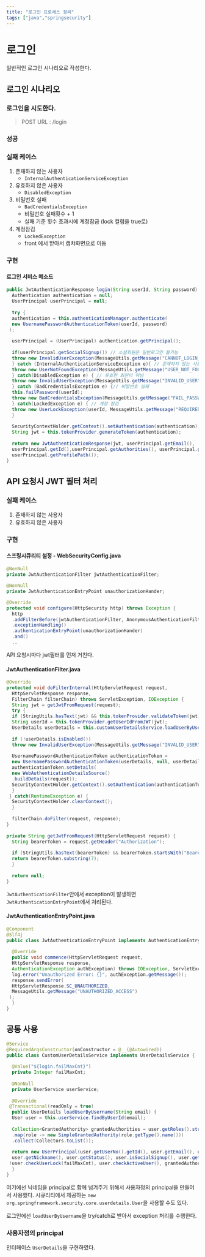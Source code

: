 ```yaml
---
title: "로그인 프로세스 정리"
tags: ["java","springsecurity"]
---
```


# 로그인 
일반적인 로그인 시나리오로 작성한다.

## 로그인 시나리오 

### 로그인을 시도한다. 
> POST
> URL : /login

### 성공

### 실패 케이스
1. 존재하지 않는 사용자
	- `InternalAuthenticationServiceException`
2. 유효하지 않은 사용자
	- `DisabledException` 
3. 비밀번호 실패
	- `BadCredentialsException`
	- 비밀번호 실패횟수 + 1
	- 실패 기준 횟수 초과시에 계정잠금 (lock 컬럼을 true로) 
4. 계정잠김
	- `LockedException`
	- front 에서 받아서 캡챠화면으로 이동 

### 구현 
#### 로그인 서비스 메소드
```java java
public JwtAuthenticationResponse login(String userId, String password) {  
  Authentication authentication = null;  
  UserPrincipal userPrincipal = null;  
  
  try {  
  authentication = this.authenticationManager.authenticate(  
  new UsernamePasswordAuthenticationToken(userId, password)  
 );  
  
  userPrincipal = (UserPrincipal) authentication.getPrincipal();  
  
  if(userPrincipal.getSocialSignup()) // 소셜회원은 일반로그인 불가능  
  throw new InvalidUserException(MessageUtils.getMessage("CANNOT_LOGIN_SOCIAL_USER"));  
  } catch (InternalAuthenticationServiceException e){ // 존재하지 않는 사용자  
  throw new UserNotFoundException(MessageUtils.getMessage("USER_NOT_FOUND"));  
  } catch(DisabledException e) { // 유효한 회원이 아님  
  throw new InvalidUserException(MessageUtils.getMessage("INVALID_USER"));  
  } catch (BadCredentialsException e) {// 비밀번호 실패  
  this.failPassword(userId);  
  throw new BadCredentialsException(MessageUtils.getMessage("FAIL_PASSWORD"));  
  } catch(LockedException e) { // 계정 잠김  
  throw new UserLockException(userId, MessageUtils.getMessage("REQUIRED_CAPTCHA"));  
  }  
  
  SecurityContextHolder.getContext().setAuthentication(authentication);  
  String jwt = this.tokenProvider.generateToken(authentication);  
  
  return new JwtAuthenticationResponse(jwt, userPrincipal.getEmail(),  
  userPrincipal.getId(),userPrincipal.getAuthorities(), userPrincipal.getNickname(),  
  userPrincipal.getProfilePath());  
}
```

## API 요청시 JWT 필터 처리

### 실패 케이스 
1. 존재하지 않는 사용자
2. 유효하지 않은 사용자 

### 구현

#### 스프링시큐리티 설정 - WebSecurityConfig.java
```java java
@NonNull  
private JwtAuthenticationFilter jwtAuthenticationFilter;

@NonNull  
private JwtAuthenticationEntryPoint unauthorizationHander;

@Override  
protected void configure(HttpSecurity http) throws Exception {  
  http
  .addFilterBefore(jwtAuthenticationFilter, AnonymousAuthenticationFilter.class)
  .exceptionHandling()  
  .authenticationEntryPoint(unauthorizationHander)  
  .and()
  ..
```
API 요청시마다 jwt필터를 먼저 거친다.

#### JwtAuthenticationFilter.java
```java java
@Override  
protected void doFilterInternal(HttpServletRequest request,  
  HttpServletResponse response,  
  FilterChain filterChain) throws ServletException, IOException {  
  String jwt = getJwtFromRequest(request);  
  try {  
  if (StringUtils.hasText(jwt) && this.tokenProvider.validateToken(jwt)) {  
  String userId = this.tokenProvider.getUserIdFromJWT(jwt);  
  UserDetails userDetails = this.customUserDetailsService.loadUserByUsername(userId);  
  
  if (!userDetails.isEnabled())  
  throw new InvalidUserException(MessageUtils.getMessage("INVALID_USER"));  
  
  UsernamePasswordAuthenticationToken authenticationToken =  
  new UsernamePasswordAuthenticationToken(userDetails, null, userDetails.getAuthorities());  
  authenticationToken.setDetails(  
  new WebAuthenticationDetailsSource()  
  .buildDetails(request));  
  SecurityContextHolder.getContext().setAuthentication(authenticationToken);  
  }  
 } catch(RuntimeException e) {  
  SecurityContextHolder.clearContext();  
  }  
  
  filterChain.doFilter(request, response);  
}  
  
private String getJwtFromRequest(HttpServletRequest request) {  
  String bearerToken = request.getHeader("Authorization");  
  
  if (StringUtils.hasText(bearerToken) && bearerToken.startsWith("Bearer ")) {  
  return bearerToken.substring(7);  
  }  
  
  return null;  
}
```
`JwtAuthenticationFilter`안에서 exception이 발생하면 `JwtAuthenticationEntryPoint`에서 처리된다.

#### JwtAuthenticationEntryPoint.java
```java java
@Component  
@Slf4j  
public class JwtAuthenticationEntryPoint implements AuthenticationEntryPoint {  
  
  @Override  
  public void commence(HttpServletRequest request,  
  HttpServletResponse response,  
  AuthenticationException authException) throws IOException, ServletException {  
  log.error("Unauthorized Error: {}", authException.getMessage());  
  response.sendError(  
  HttpServletResponse.SC_UNAUTHORIZED,  
  MessageUtils.getMessage("UNAUTHORIZED_ACCESS")  
 );  
  }  
}
```

## 공통 사용 
```java java
@Service  
@RequiredArgsConstructor(onConstructor = @__(@Autowired))  
public class CustomUserDetailsService implements UserDetailsService {  
  
  @Value("${login.failMaxCnt}")  
  private Integer failMaxCnt;  
  
  @NonNull  
  private UserService userService;  
  
  @Override  
 @Transactional(readOnly = true)  
  public UserDetails loadUserByUsername(String email) {  
  User user = this.userService.findByUserId(email);  
  
  Collection<GrantedAuthority> grantedAuthorities = user.getRoles().stream()  
  .map(role -> new SimpleGrantedAuthority(role.getType().name()))  
  .collect(Collectors.toList());  
  
  return new UserPrincipal(user.getUserNo().getId(), user.getEmail(), user.getPassword(),  
  user.getNickname(), user.getStatus(), user.isSocialSignup(), user.getProfilePath(),  
 !user.checkUserLock(failMaxCnt), user.checkActiveUser(), grantedAuthorities);  
  }  
}
```
여기에선 닉네임을 principal로 함께 넘겨주기 위해서 사용자정의 principal을 만들어서 사용했다. 
시큐리티에서 제공하는 `new org.springframework.security.core.userdetails.User`을 사용할 수도 있다.

로그인에선 `loadUserByUsername`을 try/catch로 받아서 exception 처리를 수행한다. 


### 사용자정의 principal
인터페이스 `UserDetails`을 구현하였다.
<!--stackedit_data:
eyJoaXN0b3J5IjpbLTEyMTk0MzA2OTZdfQ==
-->
